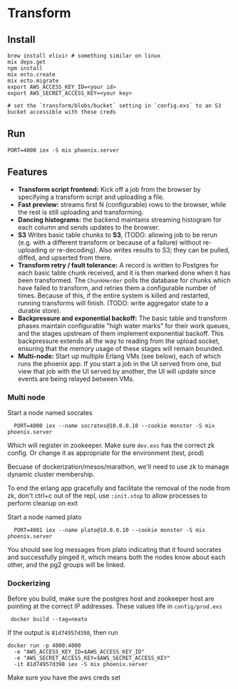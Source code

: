 # Transform

## Install

```
brew install elixir # something similar on linux
mix deps.get
npm install
mix ecto.create
mix ecto.migrate
export AWS_ACCESS_KEY_ID=<your id>
export AWS_SECRET_ACCESS_KEY=<your key>

# set the `transform/blobs/bucket` setting in `config.exs` to an S3 bucket accessible with these creds
```

## Run

```
PORT=4000 iex -S mix phoenix.server
```

## Features

- **Transform script frontend:** Kick off a job from the browser by specifying a transform script and uploading a file.
- **Fast preview:** streams first N (configurable) rows to the browser, while the rest is still uploading and transforming.
- **Dancing histograms:** the backend maintains streaming histogram for each column and sends updates to the browser.
- **S3** Writes basic table chunks to **S3**, (TODO: allowing job to be rerun (e.g. with a different transform or because of a failure) without re-uploading or re-decoding). Also writes results to S3; they can be pulled, diffed, and upserted from there.
- **Transform retry / fault tolerance:** A record is written to Postgres for each basic table chunk received, and it is then marked done when it has been transformed. The `ChunkHerder` polls the database for chunks which have failed to transform, and retries them a configurable number of times. Because of this, if the entire system is killed and restarted, running transforms will finish. (TODO: write aggregator state to a durable store).
- **Backpressure and exponential backoff:** The basic table and transform phases maintain configurable "high water marks" for their work queues, and the stages upstream of them implement exponential backoff. This backpressure extends all the way to reading from the upload socket, ensuring that the memory usage of these stages will remain bounded.
- **Multi-node:** Start up multiple Erlang VMs (see below), each of which runs the phoenix app. If you start a job in the UI served from one, but view that job with the UI served by another, the UI will update since events are being relayed between VMs.

### Multi node

Start a node named socrates
```
  PORT=4000 iex --name socrates@10.0.0.10 --cookie monster -S mix phoenix.server
```
Which will register in zookeeper. Make sure `dev.exs` has the correct zk config. Or change it as appropriate for the environment (test, prod)

Becuase of dockerization/mesos/marathon, we'll need to use zk to manage dynamic cluster membership.

To end the erlang app gracefully and facilitate the removal of the node from zk, don't ctrl+c out of the repl, use `:init.stop` to allow processes to perform cleanup on exit

Start a node named plato
```
  PORT=4001 iex --name plato@10.0.0.10 --cookie monster -S mix phoenix.server
```

You should see log messages from plato indicating that it found socrates and successfully pinged it, which means both the nodes know about each other, and the pg2 groups will be linked.

### Dockerizing
Before you build, make sure the postgres host and zookeeper host are pointing at the correct IP addresses. These values life in `config/prod.exs`

``` docker build --tag=neato```

If the output is `81d74957d398`, then run
```
docker run -p 4000:4000
  -e "AWS_ACCESS_KEY_ID=$AWS_ACCESS_KEY_ID"
  -e "AWS_SECRET_ACCESS_KEY=$AWS_SECRET_ACCESS_KEY"
  -it 81d74957d398 iex -S mix phoenix.server
```

Make sure you have the aws creds set
